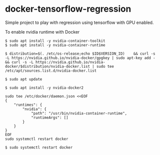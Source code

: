 # docker-tensorflow-regression
Simple project to play with regression using tensorflow with GPU enabled.

To enable nvidia runtime with Docker

```
$ sudo apt install -y nvidia-container-toolkit
$ sudo apt install -y nvidia-container-runtime
```

```
$ distribution=$(. /etc/os-release;echo $ID$VERSION_ID)    && curl -s -L https://nvidia.github.io/nvidia-docker/gpgkey | sudo apt-key add -    && curl -s -L https://nvidia.github.io/nvidia-docker/$distribution/nvidia-docker.list | sudo tee /etc/apt/sources.list.d/nvidia-docker.list
```

```
$ sudo apt update
```

```
$ sudo apt install -y nvidia-docker2
```
```
sudo tee /etc/docker/daemon.json <<EOF
{
    "runtimes": {
        "nvidia": {
            "path": "/usr/bin/nvidia-container-runtime",
            "runtimeArgs": []
        }
    }
}
EOF
sudo systemctl restart docker
```

```
$ sudo systemctl restart docker
```
